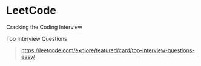 # LeetCode

Cracking the Coding Interview

Top Interview Questions

>https://leetcode.com/explore/featured/card/top-interview-questions-easy/


